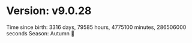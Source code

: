 # Version: v9.0.28
Time since birth: 3316 days, 79585 hours, 4775100 minutes, 286506000 seconds
Season: Autumn 🍁
